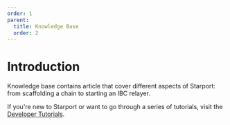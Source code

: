 ```yaml
---
order: 1
parent:
  title: Knowledge Base
  order: 2
---
```


# Introduction

Knowledge base contains article that cover different aspects of Starport: from scaffolding a chain to starting an IBC relayer.

If you're new to Starport or want to go through a series of tutorials, visit the [Developer Tutorials](/guide/).
